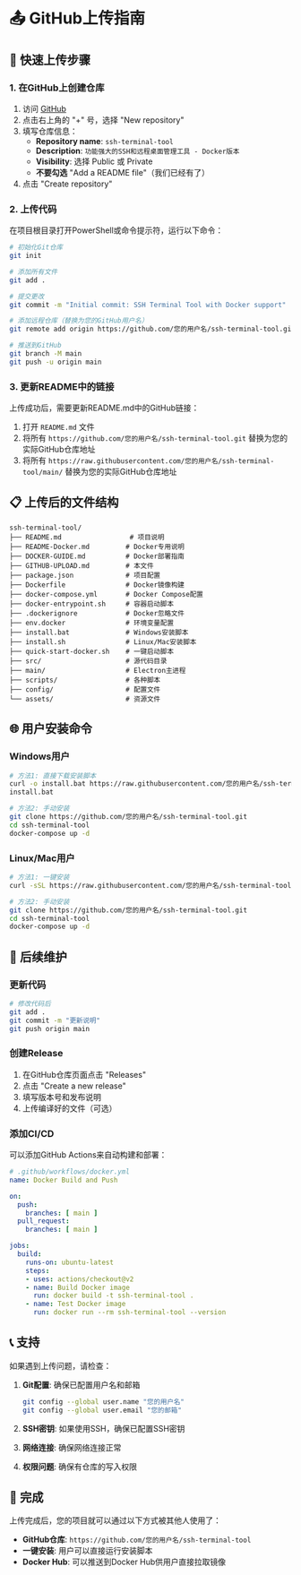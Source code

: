 # 📤 GitHub上传指南

## 🚀 快速上传步骤

### 1. 在GitHub上创建仓库

1. 访问 [GitHub](https://github.com)
2. 点击右上角的 "+" 号，选择 "New repository"
3. 填写仓库信息：
   - **Repository name**: `ssh-terminal-tool`
   - **Description**: `功能强大的SSH和远程桌面管理工具 - Docker版本`
   - **Visibility**: 选择 Public 或 Private
   - **不要勾选** "Add a README file"（我们已经有了）
4. 点击 "Create repository"

### 2. 上传代码

在项目根目录打开PowerShell或命令提示符，运行以下命令：

```bash
# 初始化Git仓库
git init

# 添加所有文件
git add .

# 提交更改
git commit -m "Initial commit: SSH Terminal Tool with Docker support"

# 添加远程仓库（替换为您的GitHub用户名）
git remote add origin https://github.com/您的用户名/ssh-terminal-tool.git

# 推送到GitHub
git branch -M main
git push -u origin main
```

### 3. 更新README中的链接

上传成功后，需要更新README.md中的GitHub链接：

1. 打开 `README.md` 文件
2. 将所有 `https://github.com/您的用户名/ssh-terminal-tool.git` 替换为您的实际GitHub仓库地址
3. 将所有 `https://raw.githubusercontent.com/您的用户名/ssh-terminal-tool/main/` 替换为您的实际GitHub仓库地址

## 📋 上传后的文件结构

```
ssh-terminal-tool/
├── README.md                 # 项目说明
├── README-Docker.md         # Docker专用说明
├── DOCKER-GUIDE.md          # Docker部署指南
├── GITHUB-UPLOAD.md         # 本文件
├── package.json             # 项目配置
├── Dockerfile               # Docker镜像构建
├── docker-compose.yml       # Docker Compose配置
├── docker-entrypoint.sh     # 容器启动脚本
├── .dockerignore            # Docker忽略文件
├── env.docker               # 环境变量配置
├── install.bat              # Windows安装脚本
├── install.sh               # Linux/Mac安装脚本
├── quick-start-docker.sh    # 一键启动脚本
├── src/                     # 源代码目录
├── main/                    # Electron主进程
├── scripts/                 # 各种脚本
├── config/                  # 配置文件
└── assets/                  # 资源文件
```

## 🌐 用户安装命令

### Windows用户
```bash
# 方法1: 直接下载安装脚本
curl -o install.bat https://raw.githubusercontent.com/您的用户名/ssh-terminal-tool/main/install.bat
install.bat

# 方法2: 手动安装
git clone https://github.com/您的用户名/ssh-terminal-tool.git
cd ssh-terminal-tool
docker-compose up -d
```

### Linux/Mac用户
```bash
# 方法1: 一键安装
curl -sSL https://raw.githubusercontent.com/您的用户名/ssh-terminal-tool/main/install.sh | bash

# 方法2: 手动安装
git clone https://github.com/您的用户名/ssh-terminal-tool.git
cd ssh-terminal-tool
docker-compose up -d
```

## 🔧 后续维护

### 更新代码
```bash
# 修改代码后
git add .
git commit -m "更新说明"
git push origin main
```

### 创建Release
1. 在GitHub仓库页面点击 "Releases"
2. 点击 "Create a new release"
3. 填写版本号和发布说明
4. 上传编译好的文件（可选）

### 添加CI/CD
可以添加GitHub Actions来自动构建和部署：

```yaml
# .github/workflows/docker.yml
name: Docker Build and Push

on:
  push:
    branches: [ main ]
  pull_request:
    branches: [ main ]

jobs:
  build:
    runs-on: ubuntu-latest
    steps:
    - uses: actions/checkout@v2
    - name: Build Docker image
      run: docker build -t ssh-terminal-tool .
    - name: Test Docker image
      run: docker run --rm ssh-terminal-tool --version
```

## 📞 支持

如果遇到上传问题，请检查：

1. **Git配置**: 确保已配置用户名和邮箱
   ```bash
   git config --global user.name "您的用户名"
   git config --global user.email "您的邮箱"
   ```

2. **SSH密钥**: 如果使用SSH，确保已配置SSH密钥

3. **网络连接**: 确保网络连接正常

4. **权限问题**: 确保有仓库的写入权限

## 🎉 完成

上传完成后，您的项目就可以通过以下方式被其他人使用了：

- **GitHub仓库**: `https://github.com/您的用户名/ssh-terminal-tool`
- **一键安装**: 用户可以直接运行安装脚本
- **Docker Hub**: 可以推送到Docker Hub供用户直接拉取镜像
